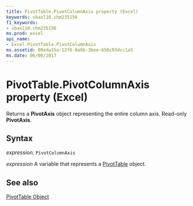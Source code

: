 ```yaml
---
title: PivotTable.PivotColumnAxis property (Excel)
keywords: vbaxl10.chm235156
f1_keywords:
- vbaxl10.chm235156
ms.prod: excel
api_name:
- Excel.PivotTable.PivotColumnAxis
ms.assetid: 09eda15a-12f6-8a6b-3bee-656c93dcc1a5
ms.date: 06/08/2017
---
```



# PivotTable.PivotColumnAxis property (Excel)

Returns a  **PivotAxis** object representing the entire column axis. Read-only **PivotAxis**.


## Syntax

_expression_. `PivotColumnAxis`

_expression_ A variable that represents a [PivotTable](Excel.PivotTable.md) object.


## See also


[PivotTable Object](Excel.PivotTable.md)

